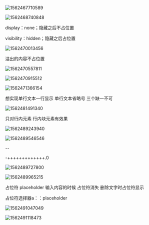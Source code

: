![1562467710589](C:\Users\Mr.Chen\AppData\Roaming\Typora\typora-user-images\1562467710589.png)

![1562468740848](C:\Users\Mr.Chen\AppData\Roaming\Typora\typora-user-images\1562468740848.png)

display：none；隐藏之后不占位置

visibility：hidden；隐藏之后占位置

![1562470013456](C:\Users\Mr.Chen\AppData\Roaming\Typora\typora-user-images\1562470013456.png)

溢出的内容不占位置

![1562470557811](C:\Users\Mr.Chen\AppData\Roaming\Typora\typora-user-images\1562470557811.png)

![1562470915512](C:\Users\Mr.Chen\AppData\Roaming\Typora\typora-user-images\1562470915512.png)

![1562471366154](C:\Users\Mr.Chen\AppData\Roaming\Typora\typora-user-images\1562471366154.png)

想实现单行文本一行显示 单行文本省略号    三个缺一不可

![1562481491340](C:\Users\Mr.Chen\AppData\Roaming\Typora\typora-user-images\1562481491340.png)

只对行内元素 行内块元素有效果



![1562489243940](C:\Users\Mr.Chen\AppData\Roaming\Typora\typora-user-images\1562489243940.png)

![1562489546546](C:\Users\Mr.Chen\AppData\Roaming\Typora\typora-user-images\1562489546546.png)

--

-+++++++++++++.0

![1562489727800](C:\Users\Mr.Chen\AppData\Roaming\Typora\typora-user-images\1562489727800.png)

![1562489965215](C:\Users\Mr.Chen\AppData\Roaming\Typora\typora-user-images\1562489965215.png)

占位符  placeholder 输入内容的时候 占位符消失 删除文字时占位符显示

占位符选择器a：：placeholder

![1562491047049](C:\Users\Mr.Chen\AppData\Roaming\Typora\typora-user-images\1562491047049.png)

![1562491118473](C:\Users\Mr.Chen\AppData\Roaming\Typora\typora-user-images\1562491118473.png)